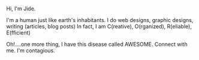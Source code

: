 Hi, I'm Jide. 

I'm a human just like earth's inhabitants. 
I do web designs, graphic designs, writing (articles, blog posts)
In fact, I am C(reative), O(rganized), R(eliable), E(fficient)

Oh!....one more thing, I have this disease called AWESOME. Connect with me. I'm contagious. 
